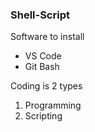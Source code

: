 ### Shell-Script

Software to install
* VS Code
* Git Bash


Coding is 2 types
1. Programming
2. Scripting